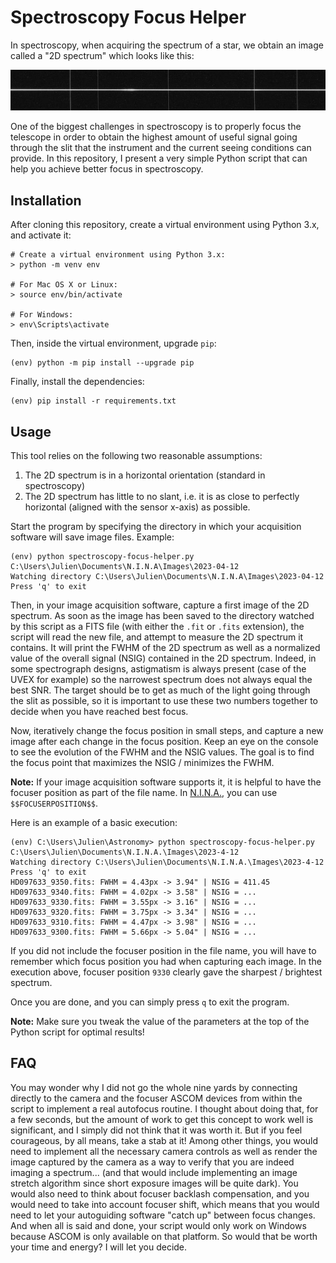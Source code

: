 # Spectroscopy Focus Helper

In spectroscopy, when acquiring the spectrum of a star, we obtain an image called a "2D spectrum" which looks like this:

![example of a 2D spectrum](2D-spectrum-example.jpg)

One of the biggest challenges in spectroscopy is to properly focus the telescope in order to obtain the highest amount of useful signal going through the slit that the instrument and the current seeing conditions can provide. In this repository, I present a very simple Python script that can help you achieve better focus in spectroscopy.

## Installation

After cloning this repository, create a virtual environment using Python 3.x, and activate it:

```
# Create a virtual environment using Python 3.x:
> python -m venv env

# For Mac OS X or Linux:
> source env/bin/activate

# For Windows:
> env\Scripts\activate
```

Then, inside the virtual environment, upgrade `pip`:

```
(env) python -m pip install --upgrade pip
```

Finally, install the dependencies:

```
(env) pip install -r requirements.txt
```

## Usage

This tool relies on the following two reasonable assumptions:

1. The 2D spectrum is in a horizontal orientation (standard in spectroscopy)
2. The 2D spectrum has little to no slant, i.e. it is as close to perfectly horizontal (aligned with the sensor x-axis) as possible.

Start the program by specifying the directory in which your acquisition software will save image files. Example:

```
(env) python spectroscopy-focus-helper.py C:\Users\Julien\Documents\N.I.N.A\Images\2023-04-12
Watching directory C:\Users\Julien\Documents\N.I.N.A\Images\2023-04-12
Press 'q' to exit
```

Then, in your image acquisition software, capture a first image of the 2D spectrum. As soon as the image has been saved to the directory watched by this script as a FITS file (with either the `.fit` or `.fits` extension), the script will read the new file, and attempt to measure the 2D spectrum it contains. It will print the FWHM of the 2D spectrum as well as a normalized value of the overall signal (NSIG) contained in the 2D spectrum. Indeed, in some spectrograph designs, astigmatism is always present (case of the UVEX for example) so the narrowest spectrum does not always equal the best SNR. The target should be to get as much of the light going through the slit as possible, so it is important to use these two numbers together to decide when you have reached best focus.

Now, iteratively change the focus position in small steps, and capture a new image after each change in the focus position. Keep an eye on the console to see the evolution of the FWHM and the NSIG values. The goal is to find the focus point that maximizes the NSIG / minimizes the FWHM.

**Note:** If your image acquisition software supports it, it is helpful to have the focuser position as part of the file name. In [N.I.N.A.](https://nighttime-imaging.eu/), you can use `$$FOCUSERPOSITION$$`.

Here is an example of a basic execution:

```
(env) C:\Users\Julien\Astronomy> python spectroscopy-focus-helper.py C:\Users\Julien\Documents\N.I.N.A.\Images\2023-4-12
Watching directory C:\Users\Julien\Documents\N.I.N.A.\Images\2023-4-12
Press 'q' to exit
HD097633_9350.fits: FWHM = 4.43px -> 3.94" | NSIG = 411.45
HD097633_9340.fits: FWHM = 4.02px -> 3.58" | NSIG = ...
HD097633_9330.fits: FWHM = 3.55px -> 3.16" | NSIG = ...
HD097633_9320.fits: FWHM = 3.75px -> 3.34" | NSIG = ...
HD097633_9310.fits: FWHM = 4.47px -> 3.98" | NSIG = ...
HD097633_9300.fits: FWHM = 5.66px -> 5.04" | NSIG = ...
```

If you did not include the focuser position in the file name, you will have to remember which focus position you had when capturing each image. In the execution above, focuser position `9330` clearly gave the sharpest / brightest spectrum.

Once you are done, and you can simply press `q` to exit the program.

**Note:** Make sure you tweak the value of the parameters at the top of the Python script for optimal results!

## FAQ

You may wonder why I did not go the whole nine yards by connecting directly to the camera and the focuser ASCOM devices from within the script to implement a real autofocus routine. I thought about doing that, for a few seconds, but the amount of work to get this concept to work well is significant, and I simply did not think that it was worth it. But if you feel courageous, by all means, take a stab at it! Among other things, you would need to implement all the necessary camera controls as well as render the image captured by the camera as a way to verify that you are indeed imaging a spectrum... (and that would include implementing an image stretch algorithm since short exposure images will be quite dark). You would also need to think about focuser backlash compensation, and you would need to take into account focuser shift, which means that you would need to let your autoguiding software "catch up" between focus changes. And when all is said and done, your script would only work on Windows because ASCOM is only available on that platform. So would that be worth your time and energy? I will let you decide.
